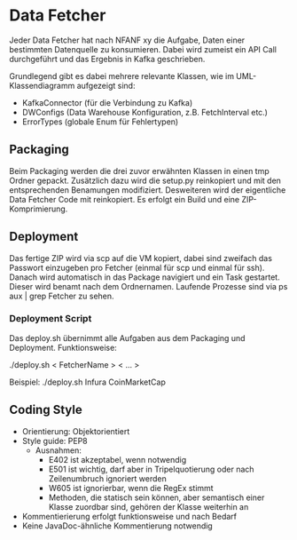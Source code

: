 # Data Fetcher

Jeder Data Fetcher hat nach NFANF xy die Aufgabe, Daten einer bestimmten Datenquelle zu konsumieren. Dabei wird zumeist ein API Call durchgeführt und das Ergebnis in Kafka geschrieben.

Grundlegend gibt es dabei mehrere relevante Klassen, wie im UML-Klassendiagramm aufgezeigt sind:
* KafkaConnector (für die Verbindung zu Kafka)
* DWConfigs (Data Warehouse Konfiguration, z.B. FetchInterval etc.)
* ErrorTypes (globale Enum für Fehlertypen)

## Packaging
Beim Packaging werden die drei zuvor erwähnten Klassen in einen tmp Ordner gepackt. Zusätzlich dazu wird die setup.py reinkopiert und mit den entsprechenden Benamungen modifiziert. Desweiteren wird der eigentliche Data Fetcher Code mit reinkopiert. Es erfolgt ein Build und eine ZIP-Komprimierung.

## Deployment
Das fertige ZIP wird via scp auf die VM kopiert, dabei sind zweifach das Passwort einzugeben pro Fetcher (einmal für scp und einmal für ssh). Danach wird automatisch in das Package navigiert und ein Task gestartet. Dieser wird benamt nach dem Ordnernamen. Laufende Prozesse sind via ps aux | grep Fetcher zu sehen.

### Deployment Script
Das deploy.sh übernimmt alle Aufgaben aus dem Packaging und Deployment. 
Funktionsweise:

./deploy.sh < FetcherName > < ... >

Beispiel:
./deploy.sh Infura CoinMarketCap

## Coding Style

* Orientierung: Objektorientiert
* Style guide: PEP8
    * Ausnahmen:
        * E402 ist akzeptabel, wenn notwendig
        * E501 ist wichtig, darf aber in Tripelquotierung oder nach Zeilenumbruch ignoriert werden
        * W605 ist ignorierbar, wenn die RegEx stimmt
        * Methoden, die statisch sein können, aber semantisch einer Klasse zuordbar sind, gehören der Klasse weiterhin an
* Kommentierierung erfolgt funktionsweise und nach Bedarf
* Keine JavaDoc-ähnliche Kommentierung notwendig